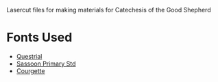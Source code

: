 Lasercut files for making materials for Catechesis of the Good Shepherd

# Fonts Used

- [Questrial](https://fonts.google.com/specimen/Questrial)
- [Sassoon Primary Std](https://dafontfamily.net/sassoon-font-free-download/)
- [Courgette](https://fonts.google.com/specimen/Courgette)
